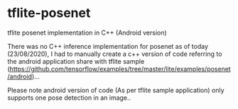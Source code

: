 # tflite-posenet
tflite posenet implementation in C++ (Android version)

There was no C++ inference implementation for posenet as of today (23/08/2020),  I had to manually create a c++ version of code referring to the android application 
share with tflite sample (https://github.com/tensorflow/examples/tree/master/lite/examples/posenet/android)...

Please note android version of code (As per tflite sample application) only supports one pose detection in an image..
